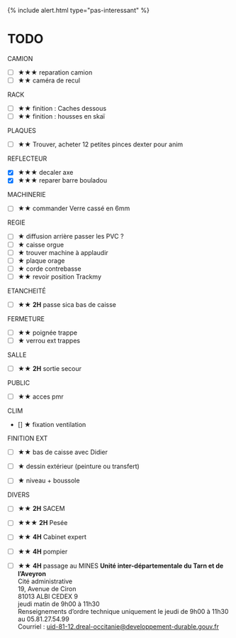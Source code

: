 {% include alert.html type="pas-interessant" %}

# TODO
      
CAMION
- [ ] ★★★ reparation camion
- [ ] ★★  caméra de recul

RACK
- [ ] ★★  finition : Caches dessous
- [ ] ★★  finition : housses en skaï

PLAQUES
- [ ] ★★ Trouver, acheter 12 petites pinces dexter pour anim

REFLECTEUR
 - [x] ★★★ decaler axe
 - [x] ★★★ reparer barre bouladou

MACHINERIE
 - [ ] ★★ commander Verre cassé en 6mm

REGIE
 - [ ] ★ diffusion arrière passer les PVC ?
 - [ ] ★ caisse orgue
 - [ ] ★ trouver machine à applaudir
 - [ ] ★ plaque orage
 - [ ] ★ corde contrebasse
 - [ ] ★★ revoir position Trackmy

ETANCHEITÉ
 - [ ] ★★ **2H** passe sica bas de caisse

FERMETURE
 - [ ] ★★ poignée trappe
 - [ ] ★ verrou ext trappes

SALLE
 - [ ] ★★ **2H** sortie secour

PUBLIC
 - [ ] ★★ acces pmr

CLIM
 - [] ★ fixation ventilation

FINITION EXT
 - [ ] ★★ bas de caisse avec Didier
 - [ ] ★ dessin extérieur (peinture ou transfert)
 - [ ] ★ niveau + boussole


DIVERS
 - [ ] ★★ **2H** SACEM 
 - [ ] ★★★ **2H** Pesée
 - [ ] ★★ **4H** Cabinet expert
 - [ ] ★★ **4H** pompier
 - [ ] ★★ **4H** passage au MINES
**Unité inter-départementale du Tarn et de l’Aveyron**  
Cité administrative  
19, Avenue de Ciron  
81013 ALBI CEDEX 9  
jeudi matin de 9h00 à 11h30 	
Renseignements d’ordre technique uniquement le jeudi de 9h00 à 11h30 au 05.81.27.54.99  
Courriel : uid-81-12.dreal-occitanie@developpement-durable.gouv.fr


